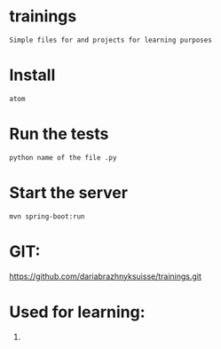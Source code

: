 # trainings
`Simple files for and projects for learning purposes`

# Install
`atom`

# Run the tests
`python name of the file .py`

# Start the server
`mvn spring-boot:run`

# GIT: 
https://github.com/dariabrazhnyksuisse/trainings.git

# Used for learning:  
1) 
